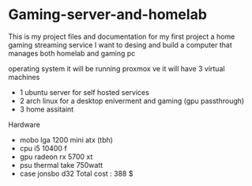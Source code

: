 # Gaming-server-and-homelab
This is my project files and documentation for my first project a home gaming streaming service 
I want to desing and build a computer that manages both homelab and gaming pc 

operating system  it will be running proxmox ve it will have 3 virtual machines  
 
  + 1 ubuntu server for self hosted services 
  + 2 arch linux for a desktop eniverment and gaming (gpu passthrough)
  + 3 home assitaint

Hardware 
 + mobo lga 1200 mini atx (tbh)
 + cpu i5 10400 f
 + gpu radeon rx 5700 xt
 + psu thermal take 750watt 
 + case jonsbo d32
Total cost : 388 $
